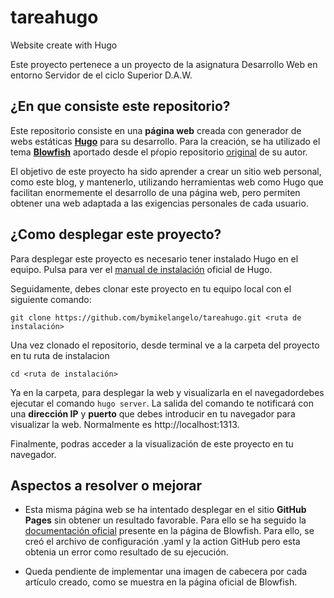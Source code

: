# tareahugo
Website create with Hugo

Este proyecto pertenece a un proyecto de la asignatura Desarrollo Web en entorno Servidor de el ciclo Superior D.A.W. 

## ¿En que consiste este repositorio? 

Este repositorio consiste en una **página web** creada con generador de webs estáticas 
[**Hugo**](https://gohugo.io/) para su desarrollo. 
Para la creación, se ha utilizado el tema [**Blowfish**](https://themes.gohugo.io/themes/blowfish/) aportado desde el pŕopio repositorio 
[original](https://github.com/nunocoracao/blowfish) de su autor. 

El objetivo de este proyecto ha sido aprender a crear un sitio web personal, como este blog, y mantenerlo, utilizando herramientas web
como Hugo que facilitan enormemente el desarrollo de una página web, pero permiten obtener una web adaptada a las exigencias personales
de cada usuario.

## ¿Como desplegar este proyecto?

Para desplegar este proyecto es necesario tener instalado Hugo en el equipo. Pulsa para ver el 
[manual de instalación](https://gohugo.io/getting-started/installing/) oficial de Hugo. 

Seguidamente, debes clonar este proyecto en tu equipo local con el siguiente comando:

~~~
git clone https://github.com/bymikelangelo/tareahugo.git <ruta de instalación>
~~~

Una vez clonado el repositorio, desde terminal ve a la carpeta del proyecto en tu ruta de instalacion

~~~
cd <ruta de instalación>
~~~

Ya en la carpeta, para desplegar la web y visualizarla en el navegadordebes ejecutar el comando `hugo server`. La salida del comando
te notificará con una **dirección IP** y **puerto** que debes introducir en tu navegador para visualizar la web. Normalmente es http://localhost:1313.

Finalmente, podras acceder a la visualización de este proyecto en tu navegador.

## Aspectos a resolver o mejorar

* Esta misma página web se ha intentado desplegar en el sitio **GitHub Pages** sin obtener un resultado favorable. Para ello se ha seguido 
la [documentación oficial](https://nunocoracao.github.io/blowfish/docs/hosting-deployment/#github-pages) presente en la página de Blowfish. 
Para ello, se creó el archivo de configuración .yaml y la action GitHub pero esta obtenia un error como resultado de su ejecución.

* Queda pendiente de implementar una imagen de cabecera por cada artículo creado, como se muestra en la página oficial de Blowfish.






